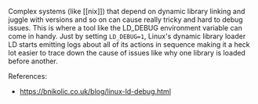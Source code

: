 Complex systems (like [[nix]]) that depend on dynamic library linking and juggle with versions and so on can cause really tricky and hard to debug issues. This is where a tool like the LD_DEBUG environment variable can come in handy. Just by setting `LD_DEBUG=1`, Linux's dynamic library loader LD starts emitting logs about all of its actions in sequence making it a heck lot easier to trace down the cause of issues like why one library is loaded before another.

References:
- https://bnikolic.co.uk/blog/linux-ld-debug.html